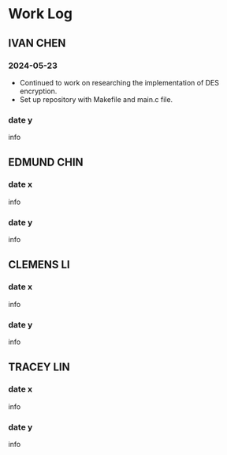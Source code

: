 # Work Log

## IVAN CHEN

### 2024-05-23

- Continued to work on researching the implementation of DES encryption.
- Set up repository with Makefile and main.c file.

### date y

info


## EDMUND CHIN

### date x

info

### date y

info


## CLEMENS LI

### date x

info

### date y

info


## TRACEY LIN

### date x

info

### date y

info

